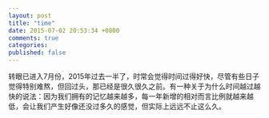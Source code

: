 ```yaml
---
layout: post
title: "time"
date: 2015-07-02 20:53:34 +0800
comments: true
categories: 
published: false
---
```

转眼已进入7月份，2015年过去一半了，时常会觉得时间过得好快，尽管有些日子觉得特别难熬，但回过头，那已经是很久很久之前。有一种关于为什么时间越过越快的说法：因为我们拥有的记忆越来越多，每一年新增的相对而言比例就越来越低，会让我们产生好像还没过多久的感觉，但实际上远远不止这么久。